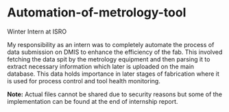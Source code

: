# Automation-of-metrology-tool
Winter Intern at ISRO

My responsibility as an intern was to completely automate the process of data
submission on DMIS to enhance the efficiency of the fab. This involved fetching
the data spit by the metrology equipment and then parsing it to extract necessary information which later is uploaded on the main database. This data holds
importance in later stages of fabrication where it is used for process control and
tool health monitoring.

<b>Note:</b> Actual files cannot be shared due to security reasons but some of the implementation can be found at the end of internship report.
